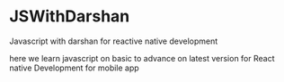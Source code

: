 # JSWithDarshan
Javascript with darshan for reactive native development

here we learn javascript on basic to advance on latest version for React native Development for mobile app
